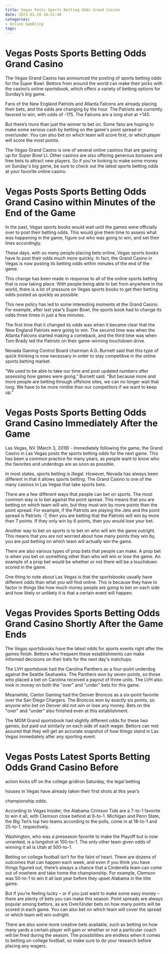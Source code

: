 ```yaml
---
title: Vegas Posts Sports Betting Odds Grand Casino
date: 2023-01-29 18:32:48
categories:
- Online Gambling
tags:
---
```



#  Vegas Posts Sports Betting Odds Grand Casino

The Vegas Grand Casino has announced the posting of sports betting odds for the Super Bowl. Bettors from around the world can make their picks with the casino’s online sportsbook, which offers a variety of betting options for Sunday’s big game.

Fans of the New England Patriots and Atlanta Falcons are already placing their bets, and the odds are changing by the hour. The Patriots are currently favored to win, with odds of -175. The Falcons are a long shot at +145.

But there’s more than just the winner to bet on. Some fans are hoping to make some serious cash by betting on the game's point spread or over/under. You can also bet on which team will score first, or which player will score the most points.

The Vegas Grand Casino is one of several online casinos that are gearing up for Super Bowl LI. Other casinos are also offering generous bonuses and free bets to attract new players. So if you're looking to make some money on Sunday's big game, be sure to check out the latest sports betting odds at your favorite online casino.

#  Vegas Posts Sports Betting Odds Grand Casino within Minutes of the End of the Game

In the past, Vegas sports books would wait until the games were officially over to post their betting odds. This would give them time to assess what was happening in the game, figure out who was going to win, and set their lines accordingly.

These days, with so many people placing bets online, Vegas sports books have to post their odds much more quickly. In fact, the Grand Casino in Vegas is now posting its betting odds within minutes of the end of the game.

This change has been made in response to all of the online sports betting that is now taking place. With people being able to bet from anywhere in the world, there is a lot of pressure on Vegas sports books to get their betting odds posted as quickly as possible.

This new policy has led to some interesting moments at the Grand Casino. For example, after last year’s Super Bowl, the sports book had to change its odds three times in just a few minutes.

The first time that it changed its odds was when it became clear that the New England Patriots were going to win. The second time was when the Atlanta Falcons started making a comeback, and the third time was when Tom Brady led the Patriots on their game-winning touchdown drive.

Nevada Gaming Control Board chairman A.G. Burnett said that this type of quick thinking is now necessary in order to stay competitive in the online sports betting market.

“We used to be able to take our time and post updated numbers after assessing how games were going,” Burnett said. “But because more and more people are betting through offshore sites, we can no longer wait that long. We have to be more nimble than our competitors if we want to keep up.”

#  Vegas Posts Sports Betting Odds Grand Casino Immediately After the Game

Las Vegas, NV (March 3, 2019) - Immediately following the game, the Grand Casino in Las Vegas posts the sports betting odds for the next game. This has been a common practice for many years, as people want to know who the favorites and underdogs are as soon as possible.

In most states, sports betting is illegal. However, Nevada has always been different in that it allows sports betting. The Grand Casino is one of the many casinos in Las Vegas that take sports bets.

There are a few different ways that people can bet on sports. The most common way is to bet against the point spread. This means that you are betting on which team will win, but they must win by more points than the point spread. For example, if the Patriots are playing the Jets and the point spread is Patriots -7, then you are betting that the Patriots will win by more than 7 points. If they only win by 6 points, then you would lose your bet.

Another way to bet on sports is to bet on who will win the game outright. This means that you are not worried about how many points they win by, you are just betting on which team will actually win the game.

There are also various types of prop bets that people can make. A prop bet is when you bet on something other than who will win or lose the game. An example of a prop bet would be whether or not there will be a touchdown scored in the game.

One thing to note about Las Vegas is that the sportsbooks usually have different odds than what you will find online. This is because they have to factor in things like how much money people are going to bet on each side and how likely or unlikely it is that a certain event will happen.

#  Vegas Provides Sports Betting Odds Grand Casino Shortly After the Game Ends

The Vegas sportsbooks have the latest odds for sports events right after the games finish. Bettors who frequent these establishments can make informed decisions on their bets for the next day's matchups.

The LVH sportsbook had the Carolina Panthers as a four-point underdog against the Seattle Seahawks. The Panthers won by seven points, so those who placed a bet on Carolina received a payout of three units. The LVH also took in money on both the "over" and "under" bets for this game.

Meanwhile, Cantor Gaming had the Denver Broncos as a six-point favorite over the San Diego Chargers. The Broncos won by exactly six points, so anyone who bet on Denver did not win or lose any money. Bets on the "over" and "under" also finished even at this establishment.

The MGM Grand sportsbook had slightly different odds for these two games, but paid out similarly on each side of each wager. Bettors can rest assured that they will get an accurate snapshot of how things stand in Las Vegas immediately after any sporting event.

#  Vegas Posts Latest Sports Betting Odds Grand Casino Before

action kicks off on the college gridiron Saturday, the legal betting

houses in Vegas have already taken their first shots at this year’s

championship odds. 

According to Vegas Insider, the Alabama Crimson Tide are a 7-to-1 favorite
to win it all, with Clemson close behind at 8-to-1. Michigan and Penn State,
the Big Ten’s top two teams according to the polls, come in at 18-to-1 and 25-to-1,
respectively. 

Washington, who was a preseason favorite to make the Playoff but is now unranked, is a longshot at 100-to-1. The only other team given odds of winning it all is Utah at 500-to-1. 

Betting on college football isn’t for the faint of heart. There are dozens of outcomes that can happen each week, and even if you think you have things figured out, there’s always a chance that a Cinderella team can come out of nowhere and take home the championship. For example, Clemson was 50-to-1 to win it all last year before they upset Alabama in the title game. 

But if you’re feeling lucky – or if you just want to make some easy money – there are plenty of bets you can make this season. Point spreads are always popular among bettors, as are Over/Under bets on how many points will be scored in each game. You can also bet on which team will cover the spread or which team will win outright. 

There are also some more creative bets available, such as betting on how many yards a certain player will gain or whether or not a particular coach will be fired during the season. The possibilities are endless when it comes to betting on college football, so make sure to do your research before placing any wagers.
